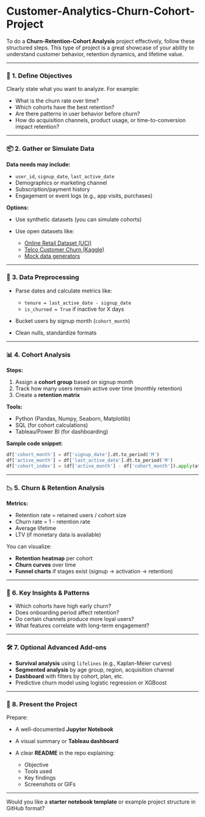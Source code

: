 # Customer-Analytics-Churn-Cohort-Project

To do a **Churn-Retention-Cohort Analysis** project effectively, follow these structured steps. This type of project is a great showcase of your ability to understand customer behavior, retention dynamics, and lifetime value.

---

### 🔧 **1. Define Objectives**

Clearly state what you want to analyze. For example:

* What is the churn rate over time?
* Which cohorts have the best retention?
* Are there patterns in user behavior before churn?
* How do acquisition channels, product usage, or time-to-conversion impact retention?

---

### 📦 **2. Gather or Simulate Data**

**Data needs may include:**

* `user_id`, `signup_date`, `last_active_date`
* Demographics or marketing channel
* Subscription/payment history
* Engagement or event logs (e.g., app visits, purchases)

**Options:**

* Use synthetic datasets (you can simulate cohorts)
* Use open datasets like:

  * [Online Retail Dataset (UCI)](https://archive.ics.uci.edu/ml/datasets/online+retail)
  * [Telco Customer Churn (Kaggle)](https://www.kaggle.com/blastchar/telco-customer-churn)
  * [Mock data generators](https://www.mockaroo.com/)

---

### 🧹 **3. Data Preprocessing**

* Parse dates and calculate metrics like:

  * `tenure = last_active_date - signup_date`
  * `is_churned = True` if inactive for X days
* Bucket users by signup month (`cohort_month`)
* Clean nulls, standardize formats

---

### 📊 **4. Cohort Analysis**

**Steps:**

1. Assign a **cohort group** based on signup month
2. Track how many users remain active over time (monthly retention)
3. Create a **retention matrix**

**Tools:**

* Python (Pandas, Numpy, Seaborn, Matplotlib)
* SQL (for cohort calculations)
* Tableau/Power BI (for dashboarding)

**Sample code snippet:**

```python
df['cohort_month'] = df['signup_date'].dt.to_period('M')
df['active_month'] = df['last_active_date'].dt.to_period('M')
df['cohort_index'] = (df['active_month'] - df['cohort_month']).apply(attrgetter('n'))
```

---

### 📉 **5. Churn & Retention Analysis**

**Metrics:**

* Retention rate = retained users / cohort size
* Churn rate = 1 - retention rate
* Average lifetime
* LTV (if monetary data is available)

You can visualize:

* **Retention heatmap** per cohort
* **Churn curves** over time
* **Funnel charts** if stages exist (signup → activation → retention)

---

### 🧠 **6. Key Insights & Patterns**

* Which cohorts have high early churn?
* Does onboarding period affect retention?
* Do certain channels produce more loyal users?
* What features correlate with long-term engagement?

---

### 🛠️ **7. Optional Advanced Add-ons**

* **Survival analysis** using `lifelines` (e.g., Kaplan-Meier curves)
* **Segmented analysis** by age group, region, acquisition channel
* **Dashboard** with filters by cohort, plan, etc.
* Predictive churn model using logistic regression or XGBoost

---

### 🚀 **8. Present the Project**

Prepare:

* A well-documented **Jupyter Notebook**
* A visual summary or **Tableau dashboard**
* A clear **README** in the repo explaining:

  * Objective
  * Tools used
  * Key findings
  * Screenshots or GIFs

---

Would you like a **starter notebook template** or example project structure in GitHub format?
